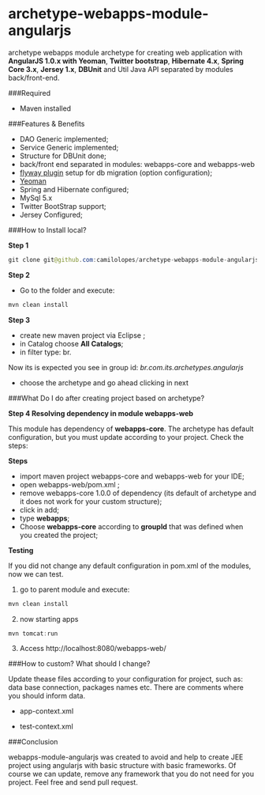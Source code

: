 archetype-webapps-module-angularjs
========================

archetype webapps module archetype for creating web application with **AngularJS 1.0.x with Yeoman**, **Twitter bootstrap**, **Hibernate 4.x**, **Spring Core 3.x**, **Jersey 1.x**, **DBUnit** and Util Java API separated by modules  back/front-end.

###Required 

* Maven installed 

###Features & Benefits 

* DAO Generic implemented; 
* Service Generic implemented; 
* Structure for DBUnit done; 
* back/front end separated in modules: webapps-core and webapps-web 
* [flyway plugin](http://flywaydb.org) setup for db migration (option configuration); 
* [Yeoman](http://yeoman.io)
* Spring and Hibernate configured; 
* MySql 5.x 
* Twitter BootStrap support; 
* Jersey Configured; 

###How to Install local?

**Step 1**

```java
git clone git@github.com:camilolopes/archetype-webapps-module-angularjs.git
```

**Step 2**

* Go to the folder and execute: 

```java
mvn clean install 
```

**Step 3**

* create new maven project via Eclipse ;
* in Catalog choose **All Catalogs**;
* in filter type: br.

Now its is expected you see in group id: *br.com.its.archetypes.angularjs*

* choose the archetype and go ahead clicking in next 

###What Do I do after creating project based on archetype?

**Step 4 Resolving dependency in module webapps-web**

This module has dependency of **webapps-core**. The archetype has default configuration, but you must update according to your project. Check the steps:

**Steps** 

* import maven project webapps-core and webapps-web for your IDE; 
* open webapps-web/pom.xml ;
* remove webapps-core 1.0.0 of dependency (its default of archetype and it does not work for your custom structure); 
* click in add; 
* type **webapps**; 
* Choose **webapps-core** according to  **groupId** that was defined when you created the project; 

**Testing**

If you did not change any  default configuration in pom.xml of the modules, now we can test. 

1. go to parent module and execute:

```java
mvn clean install 
```

2.  now starting apps

```java
mvn tomcat:run
```

3.  Access http://localhost:8080/webapps-web/

###How to custom? What should I change? 

Update thease files according to your configuration for project, such as: data base connection, packages names etc. There are comments where you should inform data. 

* app-context.xml 

* test-context.xml


###Conclusion 

webapps-module-angularjs was created to avoid and help to create JEE project using angularjs with basic structure with basic frameworks. Of course we can update, remove any framework that you do not need for you project. Feel free and send pull request. 


